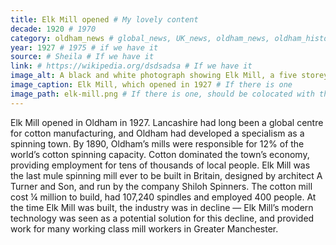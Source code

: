 ```yaml
---
title: Elk Mill opened # My lovely content
decade: 1920 # 1970
category: oldham_news # global_news, UK_news, oldham_news, oldham_history, towers, surrounding_estate # Always exactly one category
year: 1927 # 1975 # if we have it
source: # Sheila # If we have it
link: # https://wikipedia.org/dsdsadsa # If we have it
image_alt: A black and white photograph showing Elk Mill, a five storey brick building with lots of windows, and a smokestack to the rear which reads ELK in large white letters. # If there is one
image_caption: Elk Mill, which opened in 1927 # If there is one
image_path: elk-mill.png # If there is one, should be colocated with the index.md file in the folder
---
```


Elk Mill opened in Oldham in 1927. Lancashire had long been a global centre for cotton manufacturing, and Oldham had developed a specialism as a spinning town. By 1890, Oldham’s mills were responsible for 12% of the world’s cotton spinning capacity. Cotton dominated the town’s economy, providing employment for tens of thousands of local people. Elk Mill was the last mule spinning mill ever to be built in Britain, designed by architect A Turner and Son, and run by the company Shiloh Spinners. The cotton mill cost ¼ million to build, had 107,240 spindles and employed 400 people. At the time Elk Mill was built, the industry was in decline — Elk Mill’s modern technology was seen as a potential solution for this decline, and provided work for many working class mill workers in Greater Manchester.
